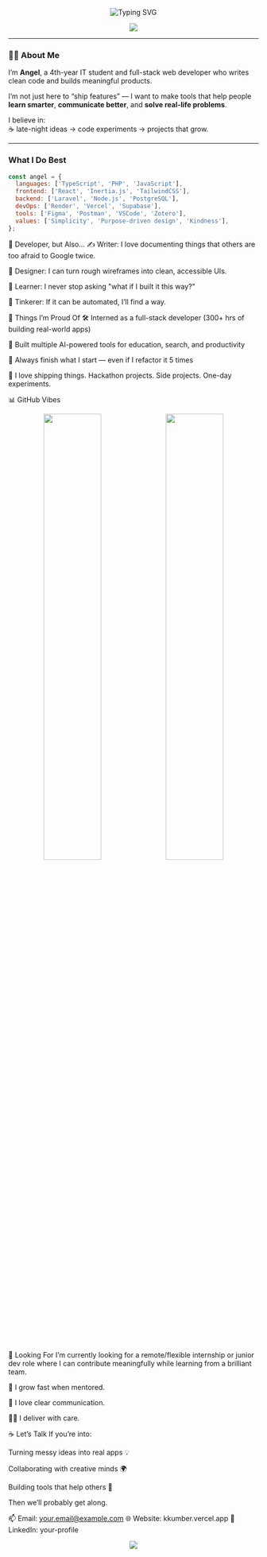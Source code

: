 <p align="center">
  <img src="https://readme-typing-svg.demolab.com?font=Fira+Code&duration=3000&pause=1000&color=38BDF8&vCenter=true&multiline=true&width=700&height=60&lines=Hey+I'm+Angel+Reyes!;Software+Developer+%7C+Builder+of+useful+things+%7C+Human+first" alt="Typing SVG" />
</p>

<p align="center">
  <img src="https://capsule-render.vercel.app/api?type=waving&color=38BDF8&height=120&section=header&text=Welcome%20to%20My%20Code%20Garden!&fontSize=30&fontAlignY=40" />
</p>

---

### 🧑‍🚀 About Me
I’m **Angel**, a 4th-year IT student and full-stack web developer who writes clean code and builds meaningful products.

I’m not just here to “ship features” — I want to make tools that help people **learn smarter**, **communicate better**, and **solve real-life problems**.

I believe in:  
☕ late-night ideas → code experiments → projects that grow.  

---

### What I Do Best

```js
const angel = {
  languages: ['TypeScript', 'PHP', 'JavaScript'],
  frontend: ['React', 'Inertia.js', 'TailwindCSS'],
  backend: ['Laravel', 'Node.js', 'PostgreSQL'],
  devOps: ['Render', 'Vercel', 'Supabase'],
  tools: ['Figma', 'Postman', 'VSCode', 'Zotero'],
  values: ['Simplicity', 'Purpose-driven design', 'Kindness'],
};
```
🧪 Developer, but Also...
✍️ Writer: I love documenting things that others are too afraid to Google twice.

🎨 Designer: I can turn rough wireframes into clean, accessible UIs.

🧠 Learner: I never stop asking "what if I built it this way?"

🧰 Tinkerer: If it can be automated, I’ll find a way.

🌟 Things I’m Proud Of
🛠️ Interned as a full-stack developer (300+ hrs of building real-world apps)

🧠 Built multiple AI-powered tools for education, search, and productivity

🏁 Always finish what I start — even if I refactor it 5 times

👾 I love shipping things. Hackathon projects. Side projects. One-day experiments.

📊 GitHub Vibes
<p align="center"> <img src="https://github-readme-stats.vercel.app/api?username=your-github&show_icons=true&theme=tokyonight&hide_border=true" width="48%" /> <img src="https://github-readme-streak-stats.herokuapp.com?user=your-github&theme=tokyonight&hide_border=true" width="48%" /> </p>
🧭 Looking For
I’m currently looking for a remote/flexible internship or junior dev role where I can contribute meaningfully while learning from a brilliant team.

🌱 I grow fast when mentored.

💬 I love clear communication.

🧑‍💻 I deliver with care.

☕ Let’s Talk
If you’re into:

Turning messy ideas into real apps 💡

Collaborating with creative minds 🌍

Building tools that help others 🤖

Then we’ll probably get along.

📫 Email: your.email@example.com
🌐 Website: kkumber.vercel.app
💼 LinkedIn: your-profile

<p align="center"> <img src="https://capsule-render.vercel.app/api?type=waving&color=38BDF8&height=120&section=footer"/> </p> 
